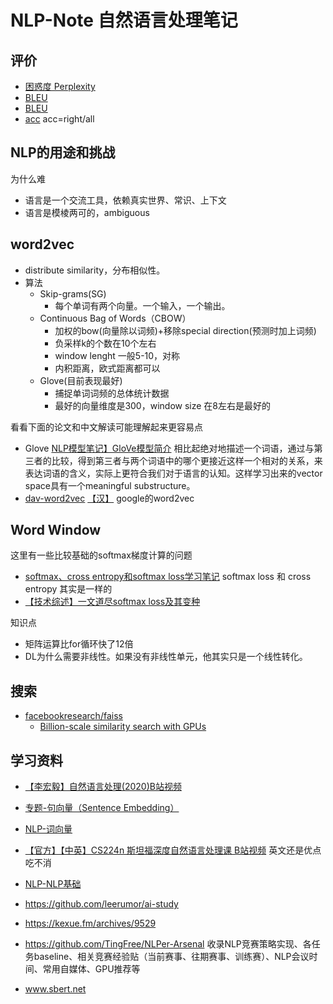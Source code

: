 # NLP-Note 自然语言处理笔记

## 评价

- [困惑度 Perplexity](https://blog.csdn.net/index20001/article/details/78884646)
- [BLEU](https://blog.csdn.net/qq_21190081/article/details/53115580)
- [BLEU](https://blog.csdn.net/qq_36652619/article/details/87544918)
- [acc](https://zhuanlan.zhihu.com/p/45465603)  acc=right/all 

## NLP的用途和挑战 
为什么难
- 语言是一个交流工具，依赖真实世界、常识、上下文
- 语言是模棱两可的，ambiguous

## word2vec

- distribute similarity，分布相似性。
- 算法
  - Skip-grams(SG) 
    - 每个单词有两个向量。一个输入，一个输出。
  - Continuous Bag of Words（CBOW）
    - 加权的bow(向量除以词频)+移除special direction(预测时加上词频)
    - 负采样k的个数在10个左右
    - window lenght 一般5-10，对称
    - 内积距离，欧式距离都可以
  - Glove(目前表现最好)
    - 捕捉单词词频的总体统计数据
    - 最好的向量维度是300，window size 在8左右是最好的

看看下面的论文和中文解读可能理解起来更容易点
- Glove [NLP模型笔记】GloVe模型简介](https://blog.csdn.net/edogawachia/article/details/105804378) 相比起绝对地描述一个词语，通过与第三者的比较，得到第三者与两个词语中的哪个更接近这样一个相对的关系，来表达词语的含义，实际上更符合我们对于语言的认知。这样学习出来的vector space具有一个meaningful substructure。
- [dav-word2vec](https://github.com/dav/word2vec) [【汉】](https://www.jianshu.com/p/471d9bfbd72f) google的word2vec

## Word Window
这里有一些比较基础的softmax梯度计算的问题
 - [softmax、cross entropy和softmax loss学习笔记](https://www.cnblogs.com/smartwhite/p/8601477.html) softmax loss 和 cross entropy 其实是一样的
 - [【技术综述】一文道尽softmax loss及其变种](https://zhuanlan.zhihu.com/p/34044634) 

知识点
- 矩阵运算比for循环快了12倍
- DL为什么需要非线性。如果没有非线性单元，他其实只是一个线性转化。


## 搜索

- [facebookresearch/faiss](https://github.com/facebookresearch/faiss/wiki)
  - [Billion-scale similarity search with GPUs](https://arxiv.org/pdf/1702.08734.pdf)

## 学习资料

- [【李宏毅】自然语言处理(2020)B站视频](https://www.bilibili.com/video/BV1wE411W7TV?p=2)
- [专题-句向量（Sentence Embedding）](https://github.com/DarLiner/Algorithm_Interview_Notes-Chinese/blob/master/B-%E8%87%AA%E7%84%B6%E8%AF%AD%E8%A8%80%E5%A4%84%E7%90%86/B-%E4%B8%93%E9%A2%98-%E5%8F%A5%E5%B5%8C%E5%85%A5.md)
- [NLP-词向量](https://github.com/DarLiner/Algorithm_Interview_Notes-Chinese/blob/master/B-%E8%87%AA%E7%84%B6%E8%AF%AD%E8%A8%80%E5%A4%84%E7%90%86/B-%E4%B8%93%E9%A2%98-%E8%AF%8D%E5%90%91%E9%87%8F.md)
- [【官方】【中英】CS224n 斯坦福深度自然语言处理课 B站视频](https://www.bilibili.com/video/BV1pt411h7aT?from=search&seid=335450819919994778) 英文还是优点吃不消
- [NLP-NLP基础](https://github.com/DarLiner/Algorithm_Interview_Notes-Chinese/blob/master/B-%E8%87%AA%E7%84%B6%E8%AF%AD%E8%A8%80%E5%A4%84%E7%90%86/A-%E8%87%AA%E7%84%B6%E8%AF%AD%E8%A8%80%E5%A4%84%E7%90%86%E5%9F%BA%E7%A1%80.md)
- https://github.com/leerumor/ai-study


- https://kexue.fm/archives/9529
- https://github.com/TingFree/NLPer-Arsenal  收录NLP竞赛策略实现、各任务baseline、相关竞赛经验贴（当前赛事、往期赛事、训练赛）、NLP会议时间、常用自媒体、GPU推荐等
- www.sbert.net